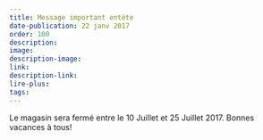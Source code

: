 ```yaml
---
title: Message important entête
date-publication: 22 janv 2017
order: 100
description: 
image: 
description-image:
link: 
description-link:
lire-plus: 
tags: 
---
```

<!--fin-excerpt-->
<!-- ******************************** -->
<!-- **** début contenu détaillé **** -->

Le magasin sera fermé entre le 10 Juillet et 25 Juillet 2017. Bonnes vacances à tous!


<!-- **** fin contenu détaillé **** -->
<!-- ****************************** -->